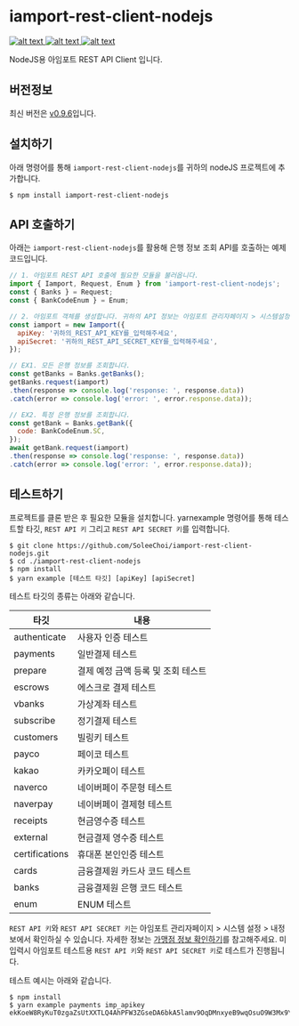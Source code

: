 # iamport-rest-client-nodejs
[ ![alt text](https://img.shields.io/badge/axios-v0.19.0-orange.svg?longCache=true&style=flat-square) ](https://github.com/axios/axios)
[ ![alt text](https://img.shields.io/badge/lodash-v4.17.15-yellow.svg?longCache=true&style=flat-square) ](https://github.com/lodash/lodash)
[ ![alt text](https://img.shields.io/badge/qs-v6.9.0-green.svg?longCache=true&style=flat-square) ](https://github.com/ljharb/qs)

NodeJS용 아임포트 REST API Client 입니다.

## 버전정보
최신 버전은 [v0.9.6](https://github.com/iamport/rest-client-nodejs/tree/v0.9.6)입니다.

## 설치하기
아래 명령어를 통해 `iamport-rest-client-nodejs`를 귀하의 nodeJS 프로젝트에 추가합니다.

```
$ npm install iamport-rest-client-nodejs
```

## API 호출하기
아래는 `iamport-rest-client-nodejs`를 활용해 은행 정보 조회 API를 호출하는 예제 코드입니다. 

```javascript
// 1. 아임포트 REST API 호출에 필요한 모듈을 불러옵니다.
import { Iamport, Request, Enum } from 'iamport-rest-client-nodejs';
const { Banks } = Request;
const { BankCodeEnum } = Enum;

// 2. 아임포트 객체를 생성합니다. 귀하의 API 정보는 아임포트 관리자페이지 > 시스템설정 > 내정보를 참고해주세요.
const iamport = new Iamport({
  apiKey: '귀하의_REST_API_KEY를_입력해주세요', 
  apiSecret: '귀하의_REST_API_SECRET_KEY를_입력해주세요',
});

// EX1. 모든 은행 정보를 조회합니다.
const getBanks = Banks.getBanks();
getBanks.request(iamport)
.then(response => console.log('response: ', response.data))
.catch(error => console.log('error: ', error.response.data));

// EX2. 특정 은행 정보를 조회합니다.
const getBank = Banks.getBank({
  code: BankCodeEnum.SC,
});
await getBank.request(iamport)
.then(response => console.log('response: ', response.data))
.catch(error => console.log('error: ', error.response.data));

```


## 테스트하기
프로젝트를 클론 받은 후 필요한 모듈을 설치합니다. yarnexample 명령어를 통해 테스트할 타깃, `REST API 키` 그리고 `REST API SECRET 키`를 입력합니다.

```
$ git clone https://github.com/SoleeChoi/iamport-rest-client-nodejs.git
$ cd ./iamport-rest-client-nodejs
$ npm install
$ yarn example [테스트 타깃] [apiKey] [apiSecret]
```

테스트 타깃의 종류는 아래와 같습니다.

| 타깃            | 내용                        |
| -------------- | -------------------------- |
| authenticate   | 사용자 인증 테스트              |
| payments       | 일반결제 테스트                |
| prepare        | 결제 예정 금액 등록 및 조회 테스트 |
| escrows        | 에스크로 결제 테스트            |
| vbanks         | 가상계좌 테스트                |
| subscribe      | 정기결제 테스트                |
| customers      | 빌링키 테스트                 |
| payco          | 페이코 테스트                 |
| kakao          | 카카오페이 테스트              |
| naverco        | 네이버페이 주문형 테스트         |
| naverpay       | 네이버페이 결제형 테스트         |
| receipts       | 현금영수증 테스트              |
| external       | 현금결제 영수증 테스트          |
| certifications | 휴대폰 본인인증 테스트          |
| cards          | 금융결제원 카드사 코드 테스트     |
| banks          | 금융결제원 은행 코드 테스트      |
| enum           | ENUM 테스트                 |

`REST API 키`와 `REST API SECRET 키`는 아임포트 관리자페이지 > 시스템 설정 > 내정보에서 확인하실 수 있습니다. 자세한 정보는 [가맹점 정보 확인하기](https://docs.iamport.kr/implementation/account-info)를 참고해주세요.
미입력시 아임포트 테스트용 `REST API 키`와 `REST API SECRET 키`로 테스트가 진행됩니다.

테스트 예시는 아래와 같습니다.

```
$ npm install
$ yarn example payments imp_apikey ekKoeW8RyKuT0zgaZsUtXXTLQ4AhPFW3ZGseDA6bkA5lamv9OqDMnxyeB9wqOsuO9W3Mx9YSJ4dTqJ3f
```
